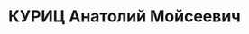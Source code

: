 ---
title: КУРИЦ Анатолий Мойсеевич
description: "1902 р. народження, м. Миколаїв, єврей, із робітників, освіта вища.\
  \ Проживав у м. Миколаєві. \n  Заарештований 14.10.1937 р. Вироком Військової Колегії\
  \ Верховного Суду СРСР від 08.10.1937 року засуджений до розстрілу з конфіскацією\
  \ майна. Страчений 09.12.1937 р. Місце поховання невідомо. \n  Реабілітований у\
  \ 1957 р."
---
